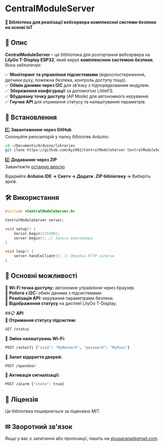 # **CentralModuleServer**
**📌 Бібліотека для реалізації вебсервера комплексної системи безпеки на основі IoT**  

## **📖 Опис**  
**CentralModuleServer** – це бібліотека для розгортання вебсервера на **LilyGo T-Display ESP32**, який керує **комплексною системою безпеки**. Вона забезпечує:  

✅ **Моніторинг та управління підсистемами** (відеоспостереження, датчики руху, пожежна безпека, контроль доступу тощо).  
✅ **Обмін даними через I2C** для зв’язку з підпорядкованим модулем.  
✅ **Збереження конфігурації** за допомогою LittleFS.  
✅ **Вбудовану точку доступу** (AP Mode) для автономного керування.  
✅ **Гнучке API** для отримання статусу та налаштування параметрів.  

## **🚀 Встановлення**  
1️⃣ **Завантаження через GitHub**  
Склонуйте репозиторій у папку бібліотек Arduino:  
```sh
cd ~/Documents/Arduino/libraries
git clone https://github.com/Ayz982/CentralModuleServer CentralModuleServer
```
2️⃣ **Додавання через ZIP**  
Завантажте [останню версію](https://github.com/Ayz982/CentralModuleServer)  

Відкрийте **Arduino IDE → Скетч → Додати .ZIP бібліотеку →** Виберіть архів.

## **🛠 Використання**
```cpp
#include <CentralModuleServer.h>

CentralModuleServer server;

void setup() {
    Serial.begin(115200);
    server.begin(); // Запуск вебсервера
}

void loop() {
    server.handleClient(); // Обробка HTTP-запитів
}
```

## 🔗 **Основні можливості**  
🔹 **Wi-Fi точка доступу:** автономне управління через браузер.  
🔹 **Робота з I2C:** обмін даними з підсистемами.  
🔹 **Реалізація API:** керування параметрами безпеки.  
🔹 **Відображення статусу** на дисплеї LilyGo T-Display.  

##📋 **API**  
📌 **Отримання статусу підсистем:**  
```bash
GET /status
```
📌 **Зміна налаштувань Wi-Fi:**  
```bash
POST /setwifi {"ssid": "MyNetwork", "password": "MyPass"}
```
📌 **Запит відкриття дверей:**  
```bash
POST /opendoor
```
📌 **Активація сигналізації:**  
```bash
POST /alarm {"state": true}
```

## 📜 **Ліцензія**  
Ця бібліотека поширюється за ліцензією MIT.  

## **✉ Зворотний зв'язок**  
Якщо у вас є запитання або пропозиції, пишіть на [slyusarana@gmail.com](mailto:slyusarana@gmail.com).  
